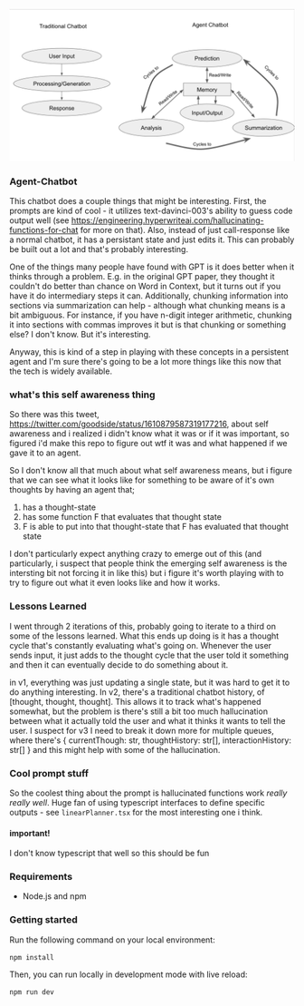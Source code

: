 ![flowchart](./imgs/flowchart.png)

### Agent-Chatbot

This chatbot does a couple things that might be interesting. First, the prompts are kind of cool - it utilizes text-davinci-003's ability to guess code output well (see https://engineering.hyperwriteai.com/hallucinating-functions-for-chat for more on that). Also, instead of just call-response like a normal chatbot, it has a persistant state and just edits it. This can probably be built out a lot and that's probably interesting.

One of the things many people have found with GPT is it does better when it thinks through a problem. E.g. in the original GPT paper, they thought it couldn't do better than chance on Word in Context, but it turns out if you have it do intermediary steps it can. Additionally, chunking information into sections via summarization can help - although what chunking means is a bit ambiguous. For instance, if you have n-digit integer arithmetic, chunking it into sections with commas improves it but is that chunking or something else? I don't know. But it's interesting.

Anyway, this is kind of a step in playing with these concepts in a persistent agent and I'm sure there's going to be a lot more things like this now that the tech is widely available.

### what's this self awareness thing

So there was this tweet, https://twitter.com/goodside/status/1610879587319177216, about self awareness and i realized i didn't know what it was or if it was important, so figured i'd make this repo to figure out wtf it was and what happened if we gave it to an agent.

So I don't know all that much about what self awareness means, but i figure that we can see what it looks like for something to be aware of it's own thoughts by having an agent that;
1) has a thought-state
2) has some function F that evaluates that thought state
3) F is able to put into that thought-state that F has evaluated that thought state

I don't particularly expect anything crazy to emerge out of this (and particularly, i suspect that people think the emerging self awareness is the intersting bit not forcing it in like this) but i figure it's worth playing with to try to figure out what it even looks like and how it works.

### Lessons Learned

I went through 2 iterations of this, probably going to iterate to a third on some of the lessons learned. What this ends up doing is it has a thought cycle that's constantly evaluating what's going on. Whenever the user sends input, it just adds to the thought cycle that the user told it something and then it can eventually decide to do something about it.

in v1, everything was just updating a single state, but it was hard to get it to do anything interesting. In v2, there's a traditional chatbot history, of 
[thought, thought, thought]. This allows it to track what's happened somewhat, but the problem is there's still a bit too much hallucination between what it actually told the user and what it thinks it wants to tell the user. I suspect for v3 I need to break it down more for multiple queues, where there's
{
  currentThough: str,
  thoughtHistory: str[],
  interactionHistory: str[]
}
and this might help with some of the hallucination.

### Cool prompt stuff
So the coolest thing about the prompt is hallucinated functions work _really really well_. Huge fan of using typescript interfaces to define specific outputs - see `linearPlanner.tsx` for the most interesting one i think.


#### important!
I don't know typescript that well so this should be fun

### Requirements

- Node.js and npm

### Getting started

Run the following command on your local environment:

```
npm install
```

Then, you can run locally in development mode with live reload:

```
npm run dev
```
